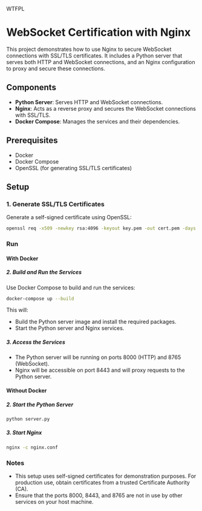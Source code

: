 <a href="http://www.wtfpl.net/"><img
       src="http://www.wtfpl.net/wp-content/uploads/2012/12/wtfpl-badge-4.png"
       width="80" height="15" alt="WTFPL" /></a>

# WebSocket Certification with Nginx

This project demonstrates how to use Nginx to secure WebSocket connections with SSL/TLS certificates. It includes a Python server that serves both HTTP and WebSocket connections, and an Nginx configuration to proxy and secure these connections.

## Components

- **Python Server**: Serves HTTP and WebSocket connections.
- **Nginx**: Acts as a reverse proxy and secures the WebSocket connections with SSL/TLS.
- **Docker Compose**: Manages the services and their dependencies.

## Prerequisites

- Docker
- Docker Compose
- OpenSSL (for generating SSL/TLS certificates)

## Setup

### 1. Generate SSL/TLS Certificates

Generate a self-signed certificate using OpenSSL:

```bash
openssl req -x509 -newkey rsa:4096 -keyout key.pem -out cert.pem -days 365
```

### Run

#### With Docker

##### 2. Build and Run the Services
Use Docker Compose to build and run the services:

```bash
docker-compose up --build
```

This will:

- Build the Python server image and install the required packages.
- Start the Python server and Nginx services.

##### 3. Access the Services
- The Python server will be running on ports 8000 (HTTP) and 8765 (WebSocket).
- Nginx will be accessible on port 8443 and will proxy requests to the Python server.

#### Without Docker

##### 2. Start the Python Server

```bash
python server.py
```

##### 3. Start Nginx

```bash
nginx -c nginx.conf
```



### Notes
- This setup uses self-signed certificates for demonstration purposes. For production use, obtain certificates from a trusted Certificate Authority (CA).
- Ensure that the ports 8000, 8443, and 8765 are not in use by other services on your host machine.